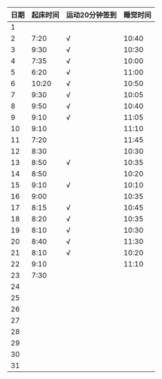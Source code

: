 日期|起床时间|运动20分钟签到|睡觉时间
:---------------|:---------------|:---------------|:---------------
1| | | |
2|7:20|√|10:40|
3|9:30|√|10:30|
4|7:35|√|10:00|
5|6:20|√|11:00|
6|10:20|√|10:50|
7|9:30|√|10:05|
8|9:50|√|10:40|
9|9:10|√|11:05|
10|9:10| |11:10|
11|7:20| |11:45|
12|8:30| |10:30|
13|8:50|√|10:35|
14|8:50| |10:20|
15|9:10|√|10:10|
16|9:00| |10:35|
17|8:15|√|10:45|
18|8:20|√|10:35|
19|8:10|√|10:30|
20|8:40|√|11:30|
21|8:10|√|10:20|
22|9:10| |11:10|
23|7:30| | |
24| | | |
25| | | |
26| | | |
27| | | |
28| | | |
29| | | |
30| | | |
31| | | |